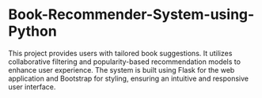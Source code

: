 # Book-Recommender-System-using-Python
This project provides users with tailored book suggestions. It utilizes collaborative filtering and popularity-based recommendation models to enhance user experience. The system is built using Flask for the web application and Bootstrap for styling, ensuring an intuitive and responsive user interface.
